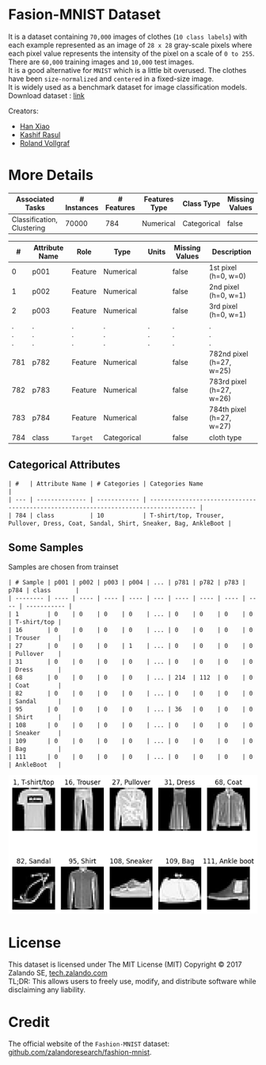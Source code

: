 # Fasion-MNIST Dataset
It is a dataset containing `70,000` images of clothes (`10 class labels`) with each example represented as an image of `28 x 28` gray-scale pixels where each pixel value represents the intensity of the pixel on a scale of `0 to 255`.  
There are `60,000` training images and `10,000` test images.  
It is a good alternative for `MNIST` which is a little bit overused. The clothes have been `size-normalized` and `centered` in a fixed-size image.  
It is widely used as a benchmark dataset for image classification models.  
Download dataset : [link](https://drive.google.com/drive/folders/1cKDs5Dm8vaacBHy_zQESGNsJfDTwY8u9)

Creators:
  - [Han Xiao](https://de.linkedin.com/in/hxiao87)
  - [Kashif Rasul](https://de.linkedin.com/in/kashif-rasul)
  - [Roland Vollgraf](https://de.linkedin.com/in/rolandvollgraf)

# More Details
| Associated Tasks           | # Instances | # Features | Features Type | Class Type  | Missing Values |
| -------------------------- | ----------- | ---------- | ------------- | ----------- | -------------- |
| Classification, Clustering | 70000       | 784        | Numerical     | Categorical | false          |

| #           | Attribute Name | Role        | Type        | Units       | Missing Values | Description              |
| ----------- | -------------- | ----------- | ----------- | ----------- | -------------- | ------------------------ |
| 0           | p001           | Feature     | Numerical   |             | false          | 1st pixel (h=0, w=0)     |
| 1           | p002           | Feature     | Numerical   |             | false          | 2nd pixel (h=0, w=1)     |
| 2           | p003           | Feature     | Numerical   |             | false          | 3rd pixel (h=0, w=1)     |
| .<br>.<br>. | .<br>.<br>.    | .<br>.<br>. | .<br>.<br>. | .<br>.<br>. | .<br>.<br>.    | .<br>.<br>.              |
| 781         | p782           | Feature     | Numerical   |             | false          | 782nd pixel (h=27, w=25) |
| 782         | p783           | Feature     | Numerical   |             | false          | 783rd pixel (h=27, w=26) |
| 783         | p784           | Feature     | Numerical   |             | false          | 784th pixel (h=27, w=27) |
| 784         | class          | `Target`    | Categorical |             | false          | cloth type               |

## Categorical Attributes
```
| #   | Attribute Name | # Categories | Categories Name                                                                     |
| --- | -------------- | ------------ | ----------------------------------------------------------------------------------- |
| 784 | class          | 10           | T-shirt/top, Trouser, Pullover, Dress, Coat, Sandal, Shirt, Sneaker, Bag, AnkleBoot |
```

## Some Samples
Samples are chosen from trainset
```
| # Sample | p001 | p002 | p003 | p004 | ... | p781 | p782 | p783 | p784 | class       |
| -------- | ---- | ---- | ---- | ---- | --- | ---- | ---- | ---- | ---- | ----------- |
| 1        | 0    | 0    | 0    | 0    | ... | 0    | 0    | 0    | 0    | T-shirt/top |
| 16       | 0    | 0    | 0    | 0    | ... | 0    | 0    | 0    | 0    | Trouser     |
| 27       | 0    | 0    | 0    | 1    | ... | 0    | 0    | 0    | 0    | Pullover    |
| 31       | 0    | 0    | 0    | 0    | ... | 0    | 0    | 0    | 0    | Dress       |
| 68       | 0    | 0    | 0    | 0    | ... | 214  | 112  | 0    | 0    | Coat        |
| 82       | 0    | 0    | 0    | 0    | ... | 0    | 0    | 0    | 0    | Sandal      |
| 95       | 0    | 0    | 0    | 0    | ... | 36   | 0    | 0    | 0    | Shirt       |
| 108      | 0    | 0    | 0    | 0    | ... | 0    | 0    | 0    | 0    | Sneaker     |
| 109      | 0    | 0    | 0    | 0    | ... | 0    | 0    | 0    | 0    | Bag         |
| 111      | 0    | 0    | 0    | 0    | ... | 0    | 0    | 0    | 0    | AnkleBoot   |
```
<div align='center'><img src="./Demo/demo.png" alt="Demo"></div>

# License
This dataset is licensed under The MIT License (MIT) Copyright © 2017 Zalando SE, [tech.zalando.com](https://tech.zalando.com)  
TL;DR: This allows users to freely use, modify, and distribute software while disclaiming any liability.

# Credit
The official website of the `Fashion-MNIST` dataset: [github.com/zalandoresearch/fashion-mnist](https://github.com/zalandoresearch/fashion-mnist).